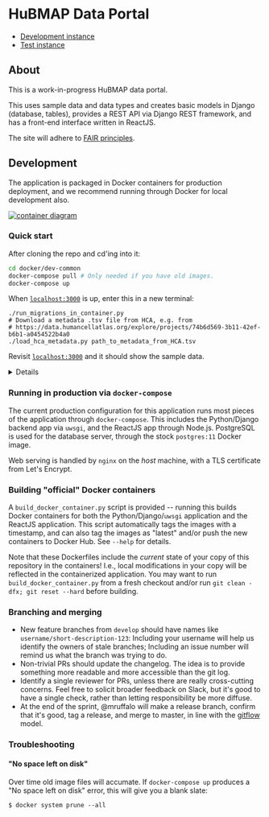# HuBMAP Data Portal

- [Development instance](https://data.dev.hubmapconsortium.org/)
- [Test instance](https://data.test.hubmapconsortium.org/)

## About
This is a work-in-progress HuBMAP data portal.

This uses sample data and data types and creates basic models in Django
(database, tables), provides a REST API via Django REST framework, and has
a front-end interface written in ReactJS.

The site will adhere to [FAIR principles](https://docs.google.com/document/d/1RXmFrLhm_twOQGSlElcqWp8P8uEcq2jiJavjjM13cbo).

## Development

The application is packaged in Docker containers for production deployment,
and we recommend running through Docker for local development also.

[![container diagram](https://docs.google.com/drawings/d/e/2PACX-1vQEu2FPtJeuNscKahs8WrHbNFUcgwE-PXwEzV0XJ1aDiKm2th_XE822gOd1zmVm1APsehElyEjJGkHk/pub?w=600&h=300)](https://docs.google.com/drawings/d/1vw0EJSVPZprQU8HMZKJrjnFTKRWHXlVzCbJBetOODSg/edit)

### Quick start

After cloning the repo and cd'ing into it:
```bash
cd docker/dev-common
docker-compose pull # Only needed if you have old images.
docker-compose up
```
When [`localhost:3000`](http://localhost:3000/) is up, enter this in a new terminal:
```
./run_migrations_in_container.py
# Download a metadata .tsv file from HCA, e.g. from
# https://data.humancellatlas.org/explore/projects/74b6d569-3b11-42ef-b6b1-a0454522b4a0
./load_hca_metadata.py path_to_metadata_from_HCA.tsv
```

Revisit [`localhost:3000`](http://localhost:3000/) and it should show the sample data.

<details>
When you run `docker-compose up` in the `docker/dev-common` directory it will
download pre-built Docker containers for development, and start all services
listed in `docker/dev-common/docker-compose.yml`. The local copy of this
repository will be mounted in the Django container, and that
container will start a development server.
Modifications of your local copy of the repository will be noticed by the
Django development server, which should reload automatically.

The Postgres container will initially have an empty database. Database
migrations (including the initial migration which creates the database tables)
can be applied by running the `run_migrations_in_container.py` script. This
script is essentially a wrapper around `docker exec <container> manage.py migrate`,
with auto-detection of the running Django container. (Migrations must be applied
through `docker exec` instead of something like
`docker run hubmap/data-portal-python-dev manage.py migrate` since the Postgres
container is only accessible through the virtual network provided by
`docker-compose`).

After all services are started, Django is available at
`http://localhost:8000/`.

To experiment with local modifications to the development Docker container,
see [the docs](docker/dev-local-example/README.md).

See the [nginx README](docker/prod/nginx/README.md) for more detail on the configuration
of that container.
</details>

### Running in production via `docker-compose`
The current production configuration for this application runs most pieces of the application
through `docker-compose`. This includes the Python/Django backend app via `uwsgi`, and
the ReactJS app through Node.js. PostgreSQL is used for the database server, through the stock
`postgres:11` Docker image.

Web serving is handled by `nginx` on the _host_ machine, with a TLS certificate from Let's Encrypt.

### Building "official" Docker containers
A `build_docker_container.py` script is provided -- running this builds Docker containers for
both the Python/Django/`uwsgi` application and the ReactJS application. This script automatically
tags the images with a timestamp, and can also tag the images as "latest" and/or push the new
containers to Docker Hub. See `--help` for details.

Note that these Dockerfiles include the _current_ state of your copy of this repository in
the containers! I.e., local modifications in your copy will be reflected in the containerized
application. You may want to run `build_docker_container.py` from a fresh checkout and/or run
`git clean -dfx; git reset --hard` before building.

### Branching and merging

- New feature branches from `develop` should have names like `username/short-description-123`:
Including your username will help us identify the owners of stale branches;
Including an issue number will remind us what the branch was trying to do.
- Non-trivial PRs should update the changelog. The idea is to provide something more readable
and more accessible than the git log.
- Identify a single reviewer for PRs, unless there are really cross-cutting concerns.
Feel free to solicit broader feedback on Slack, but it's good to have a single check,
rather than letting responsibility be more diffuse.
- At the end of the sprint, @mruffalo will make a release branch, confirm that it's good,
tag a release, and merge to master, in line with the [gitflow](https://nvie.com/posts/a-successful-git-branching-model/) model.

### Troubleshooting

#### "No space left on disk"
Over time old image files will accumate. If `docker-compose up` produces a "No space left on disk" error, this will give you a blank slate:
```
$ docker system prune --all
```
